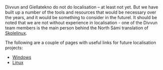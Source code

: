 Divvun and Giellatekno do not do localisation – at least not yet.
But we have built up a number of the tools and resources that would be necessary
over the years, and it would be something to consider in the futurel. It should
be noted that we are not without experience in localisation - one of the Divvun
team members is the main person behind the North Sámi translation of
[Skolelinux](https://wiki.debian.org/DebianEdu/).


The following are a couple of pages with useful links for future localisation
projects:


* [Windows](TranslatingWindows.html)
* [Linux](Linux.html)
